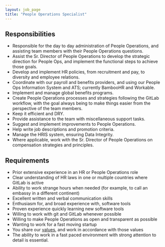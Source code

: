 ```yaml
---
layout: job_page
title: "People Operations Specialist"
---
```


## Responsibilities

- Responsible for the day to day administration of People Operations, and assisting team members with their People Operations questions.
- Assist the Sr. Director of People Operations to develop the strategic direction for People Ops, and implement the functional steps to achieve those goals.
- Develop and implement HR policies, from recruitment and pay, to diversity and employee relations.
- Coordinate with our payroll and benefits providers, and using our People Ops Information System and ATS; currently BambooHR and Workable.
- Implement and manage global benefits programs. 
- Create People Operations processes and strategies following the GitLab workflow, with the goal always being to make things easier from the perspective of the team members.
- Keep it efficient and DRY.
- Provide assistance to the team with miscellaneous support tasks.
- Suggest and implement improvements to People Operations.
- Help write job descriptions and promotion criteria.
- Manage the HRIS system, ensuring Data Integrity.
- Where applicable, work with the Sr. Director of People Operations on compensation strategies and principles. 

## Requirements

- Prior extensive experience in an HR or People Operations role
- Clear understanding of HR laws in one or multiple countries where GitLab is active
- Ability to work strange hours when needed (for example, to call an embassy in a different continent)
- Excellent written and verbal communication skills
- Enthusiasm for, and broad experience with, software tools
- Proven experience quickly learning new software tools
- Willing to work with git and GitLab whenever possible
- Willing to make People Operations as open and transparent as possible
- Wanting to work for a fast moving startup
- You share our [values](/handbook/#values), and work in accordance with those values
- The ability to work in a fast paced environment with strong attention to detail is essential.
